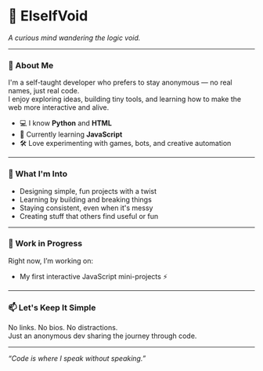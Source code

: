 # 👾 ElseIfVoid

*A curious mind wandering the logic void.*

---

### 🧠 About Me

I'm a self-taught developer who prefers to stay anonymous — no real names, just real code.  
I enjoy exploring ideas, building tiny tools, and learning how to make the web more interactive and alive.

- 💻 I know **Python** and **HTML**
- 🌱 Currently learning **JavaScript**
- 🛠️ Love experimenting with games, bots, and creative automation

---

### 🧩 What I'm Into

- Designing simple, fun projects with a twist
- Learning by building and breaking things
- Staying consistent, even when it's messy
- Creating stuff that others find useful or fun

---

### 🚧 Work in Progress

Right now, I’m working on:
- My first interactive JavaScript mini-projects ⚡

---

### 📫 Let's Keep It Simple

No links. No bios. No distractions.  
Just an anonymous dev sharing the journey through code.

---

*“Code is where I speak without speaking.”*
